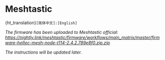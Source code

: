 # Meshtastic
{ht_translation}`[简体中文]:[English]`

*The firmware has been uploaded to Meshtastic official: https://nightly.link/meshtastic/firmware/workflows/main_matrix/master/firmware-heltec-mesh-node-t114-2.4.2.789e8f0.zip.zip*

*The instructions will be updated later.*

